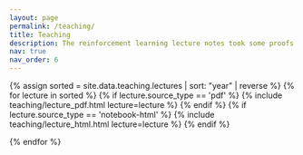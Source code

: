 ```yaml
---
layout: page
permalink: /teaching/
title: Teaching
description: The reinforcement learning lecture notes took some proofs from Mannor et al., Reinforcement Learning Foundations, and some others from Berstekas & Tsitsiklis, Neuro-Dynamic Programming. The related credit should be given to these authors instead of myself.
nav: true
nav_order: 6
---
```


<article>

{% assign sorted = site.data.teaching.lectures | sort: "year" | reverse %}
    {% for lecture in sorted %}
        {% if lecture.source_type == 'pdf' %}
            {% include teaching/lecture_pdf.html lecture=lecture %}
        {% endif %}
        {% if lecture.source_type == 'notebook-html' %}
            {% include teaching/lecture_html.html lecture=lecture %}
        {% endif %}


{% endfor %}

</article>
